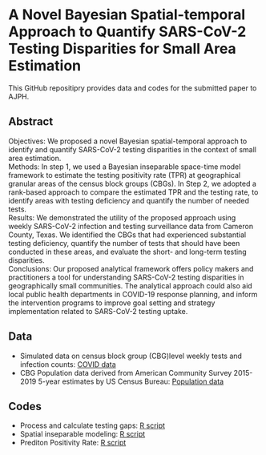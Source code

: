 # A Novel Bayesian Spatial-temporal Approach to Quantify SARS-CoV-2 Testing Disparities for Small Area Estimation
This GitHub repositipry provides data and codes for the submitted paper to AJPH.

## Abstract
Objectives: We proposed a novel Bayesian spatial-temporal approach to identify and quantify SARS-CoV-2 testing disparities in the context of small area estimation.         
Methods: In step 1, we used a Bayesian inseparable space-time model framework to estimate the testing positivity rate (TPR) at geographical granular areas of the census block groups (CBGs). In Step 2, we adopted a rank-based approach to compare the estimated TPR and the testing rate, to identify areas with testing deficiency and quantify the number of needed tests.       
Results: We demonstrated the utility of the proposed approach using weekly SARS-CoV-2 infection and testing surveillance data from Cameron County, Texas. We identified the CBGs that had experienced substantial testing deficiency, quantify the number of tests that should have been conducted in these areas, and evaluate the short- and long-term testing disparities.        
Conclusions: Our proposed analytical framework offers policy makers and practitioners a tool for understanding SARS-CoV-2 testing disparities in geographically small communities. The analytical approach could also aid local public health departments in COVID-19 response planning, and inform the intervention programs to improve goal setting and strategy implementation related to SARS-CoV-2 testing uptake.       

## Data
- Simulated data on census block group (CBG)level weekly tests and infection counts: [COVID data](Data/weekly_data.xlsx)         
- CBG Population data derived from American Community Survey 2015-2019 5-year estimates by US Census Bureau: [Population data](Data/population_data.xlsx)

## Codes
- Process and calculate testing gaps: [R script](01_TestingGap.R)
- Spatial inseparable modeling: [R script](02_SpatialSepModel.R)
- Prediton Positivity Rate: [R script](03_PreditionPosRate.R)

